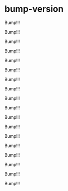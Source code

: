 # bump-version

Bump!!!

Bump!!!

Bump!!!

Bump!!!

Bump!!!

Bump!!!

Bump!!!

Bump!!!

Bump!!!

Bump!!!

Bump!!!

Bump!!!

Bump!!!

Bump!!!

Bump!!!

Bump!!!

Bump!!!

Bump!!!
